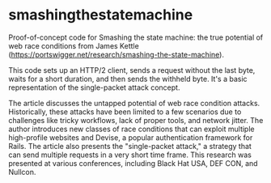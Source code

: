 # smashingthestatemachine
Proof-of-concept code for Smashing the state machine: the true potential of web race conditions from James Kettle (https://portswigger.net/research/smashing-the-state-machine).

This code sets up an HTTP/2 client, sends a request without the last byte, waits for a short duration, and then sends the withheld byte. It's a basic representation of the single-packet attack concept.

The article discusses the untapped potential of web race condition attacks. Historically, these attacks have been limited to a few scenarios due to challenges like tricky workflows, lack of proper tools, and network jitter. The author introduces new classes of race conditions that can exploit multiple high-profile websites and Devise, a popular authentication framework for Rails. The article also presents the "single-packet attack," a strategy that can send multiple requests in a very short time frame. This research was presented at various conferences, including Black Hat USA, DEF CON, and Nullcon.

